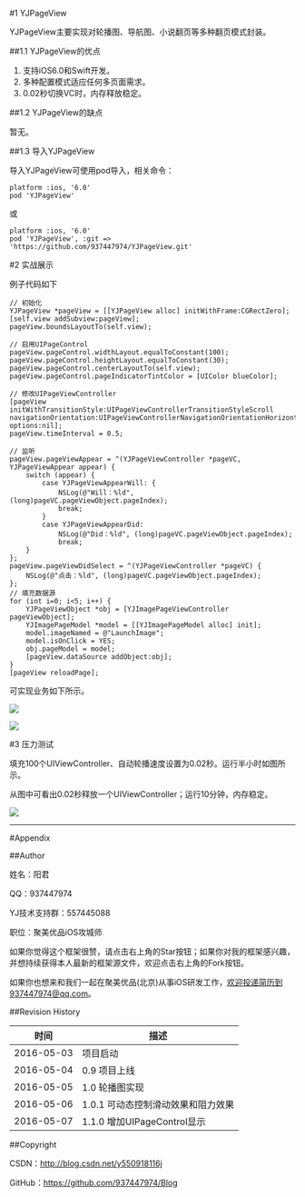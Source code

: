 #1 YJPageView

YJPageView主要实现对轮播图、导航图、小说翻页等多种翻页模式封装。

##1.1 YJPageView的优点

1. 支持iOS6.0和Swift开发。
2. 多种配置模式适应任何多页面需求。
3. 0.02秒切换VC时，内存释放稳定。

##1.2 YJPageView的缺点

暂无。

##1.3 导入YJPageView

导入YJPageView可使用pod导入，相关命令：

```pod
platform :ios, '6.0'
pod 'YJPageView'
```

或

```pod
platform :ios, '6.0'
pod 'YJPageView', :git => 'https://github.com/937447974/YJPageView.git'
```

#2 实战展示

例子代码如下

```objc
// 初始化
YJPageView *pageView = [[YJPageView alloc] initWithFrame:CGRectZero];
[self.view addSubview:pageView];
pageView.boundsLayoutTo(self.view); 
    
// 启用UIPageControl
pageView.pageControl.widthLayout.equalToConstant(100);
pageView.pageControl.heightLayout.equalToConstant(30);
pageView.pageControl.centerLayoutTo(self.view);
pageView.pageControl.pageIndicatorTintColor = [UIColor blueColor];
    
// 修改UIPageViewController
[pageView initWithTransitionStyle:UIPageViewControllerTransitionStyleScroll navigationOrientation:UIPageViewControllerNavigationOrientationHorizontal options:nil];
pageView.timeInterval = 0.5; 

// 监听
pageView.pageViewAppear = ^(YJPageViewController *pageVC, YJPageViewAppear appear) {
    switch (appear) {
        case YJPageViewAppearWill: {
            NSLog(@"Will：%ld", (long)pageVC.pageViewObject.pageIndex);
            break;
        }
        case YJPageViewAppearDid:
            NSLog(@"Did：%ld", (long)pageVC.pageViewObject.pageIndex);
            break;
    }
};
pageView.pageViewDidSelect = ^(YJPageViewController *pageVC) {
    NSLog(@"点击：%ld", (long)pageVC.pageViewObject.pageIndex);
};
// 填充数据源
for (int i=0; i<5; i++) {
    YJPageViewObject *obj = [YJImagePageViewController pageViewObject];
    YJImagePageModel *model = [[YJImagePageModel alloc] init];
    model.imageNamed = @"LaunchImage";
    model.isOnClick = YES;
    obj.pageModel = model;
    [pageView.dataSource addObject:obj];
}
[pageView reloadPage];
```

可实现业务如下所示。

![](https://raw.githubusercontent.com/937447974/Blog/master/Resources/2016050701.jpg)

![](https://raw.githubusercontent.com/937447974/Blog/master/Resources/2016050702.jpg)

#3 压力测试

填充100个UIViewController、自动轮播速度设置为0.02秒。运行半小时如图所示。

从图中可看出0.02秒释放一个UIViewController；运行10分钟，内存稳定。

![](https://raw.githubusercontent.com/937447974/Blog/master/Resources/2016050703.png)

----------

#<a id="Appendix">Appendix

##Author

姓名：阳君

QQ：937447974

YJ技术支持群：557445088

职位：聚美优品iOS攻城师

如果你觉得这个框架很赞，请点击右上角的Star按钮；如果你对我的框架感兴趣，并想持续获得本人最新的框架源文件，欢迎点击右上角的Fork按钮。

如果你也想来和我们一起在聚美优品(北京)从事iOS研发工作，欢迎投递简历到937447974@qq.com。

##Revision History

| 时间 | 描述 |
| ---- | ---- |
| 2016-05-03 | 项目启动 |
| 2016-05-04 | 0.9 项目上线 |
| 2016-05-05 | 1.0 轮播图实现 |
| 2016-05-06 | 1.0.1 可动态控制滑动效果和阻力效果 |
| 2016-05-07 | 1.1.0 增加UIPageControl显示 |

##Copyright

CSDN：http://blog.csdn.net/y550918116j

GitHub：https://github.com/937447974/Blog